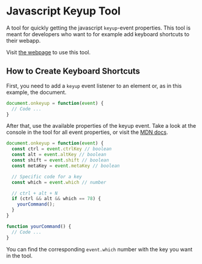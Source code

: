 # Javascript Keyup Tool

A tool for quickly getting the javascript `keyup`-event properties. This tool is meant for developers who want to for example add keyboard shortcuts to their webapp.

Visit [the webpage](https://wesselvanree.github.io/js-keyup-event/) to use this tool.

## How to Create Keyboard Shortcuts

First, you need to add a `keyup` event listener to an element or, as in this example, the document.

```js
document.onkeyup = function(event) {
  // Code ...
}
```

After that, use the available properties of the keyup event. Take a look at the console in the tool for all event properties, or visit the [MDN docs](https://developer.mozilla.org/en-US/docs/Web/API/KeyboardEvent).

```js
document.onkeyup = function(event) {
  const ctrl = event.ctrlKey // boolean
  const alt = event.altKey // boolean
  const shift = event.shift // boolean
  const metaKey = event.metaKey // boolean

  // Specific code for a key
  const which = event.which // number

  // ctrl + alt + N
  if (ctrl && alt && which == 78) {
    yourCommand();
  }
}

function yourCommand() {
  // Code ...
}
```

You can find the corresponding `event.which` number with the key you want in the tool.
